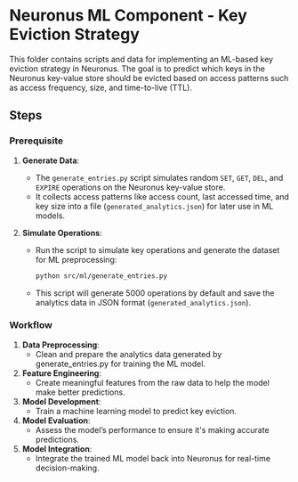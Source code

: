 # Neuronus ML Component - Key Eviction Strategy

This folder contains scripts and data for implementing an ML-based key eviction strategy in Neuronus. The goal is to predict which keys in the Neuronus key-value store should be evicted based on access patterns such as access frequency, size, and time-to-live (TTL).

## Steps

### Prerequisite 
1. **Generate Data**: 
   - The `generate_entries.py` script simulates random `SET`, `GET`, `DEL`, and `EXPIRE` operations on the Neuronus key-value store.
   - It collects access patterns like access count, last accessed time, and key size into a file (`generated_analytics.json`) for later use in ML models.

2. **Simulate Operations**:
   - Run the script to simulate key operations and generate the dataset for ML preprocessing:
     ```bash
     python src/ml/generate_entries.py
     ```
   - This script will generate 5000 operations by default and save the analytics data in JSON format (`generated_analytics.json`).

### Workflow
1. **Data Preprocessing**: 
   - Clean and prepare the analytics data generated by generate_entries.py for training the ML model.
2. **Feature Engineering**: 
   - Create meaningful features from the raw data to help the model make better predictions.
3. **Model Development**: 
   - Train a machine learning model to predict key eviction.
4. **Model Evaluation**: 
   - Assess the model’s performance to ensure it's making accurate predictions.
5. **Model Integration**: 
   - Integrate the trained ML model back into Neuronus for real-time decision-making.